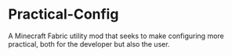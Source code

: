 # Practical-Config
A Minecraft Fabric utility mod that seeks to make configuring more practical, both for the developer but also the user.
